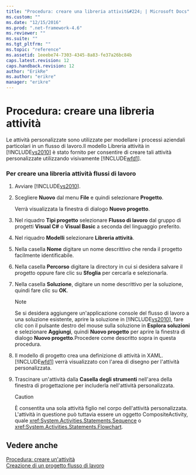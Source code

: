 ```yaml
---
title: "Procedura: creare una libreria attivit&#224; | Microsoft Docs"
ms.custom: ""
ms.date: "12/15/2016"
ms.prod: ".net-framework-4.6"
ms.reviewer: ""
ms.suite: ""
ms.tgt_pltfrm: ""
ms.topic: "reference"
ms.assetid: 1eeebe74-7303-4345-8a83-fe37a26bc84b
caps.latest.revision: 12
caps.handback.revision: 12
author: "ErikRe"
ms.author: "erikre"
manager: "erikre"
---
```

# Procedura: creare una libreria attivit&#224;
Le attività personalizzate sono utilizzate per modellare i processi aziendali particolari in un flusso di lavoro.Il modello Libreria attività in [!INCLUDE[vs2010](../modeling/includes/vs2010_md.md)] è stato fornito per consentire di creare tali attività personalizzate utilizzando visivamente [!INCLUDE[wfd1](../workflow-designer/includes/wfd1_md.md)].  
  
### Per creare una libreria attività flussi di lavoro  
  
1.  Avviare [!INCLUDE[vs2010](../modeling/includes/vs2010_md.md)].  
  
2.  Scegliere **Nuovo** dal menu **File** e quindi selezionare **Progetto**.  
  
     Verrà visualizzata la finestra di dialogo **Nuovo progetto**.  
  
3.  Nel riquadro **Tipi progetto** selezionare **Flusso di lavoro** dal gruppo di progetti **Visual C\#** o **Visual Basic** a seconda del linguaggio preferito.  
  
4.  Nel riquadro **Modelli** selezionare **Libreria attività**.  
  
5.  Nella casella **Nome** digitare un nome descrittivo che renda il progetto facilmente identificabile.  
  
6.  Nella casella **Percorso** digitare la directory in cui si desidera salvare il progetto oppure fare clic su **Sfoglia** per cercarla e selezionarla.  
  
7.  Nella casella **Soluzione**, digitare un nome descrittivo per la soluzione, quindi fare clic su **OK**.  
  
    > [!NOTE]
    >  Se si desidera aggiungere un'applicazione console del flusso di lavoro a una soluzione esistente, aprire la soluzione in [!INCLUDE[vs2010](../modeling/includes/vs2010_md.md)], fare clic con il pulsante destro del mouse sulla soluzione in **Esplora soluzioni** e selezionare **Aggiungi**, quindi **Nuovo progetto** per aprire la finestra di dialogo **Nuovo progetto**.Procedere come descritto sopra in questa procedura.  
  
8.  Il modello di progetto crea una definizione di attività in XAML.[!INCLUDE[wfd1](../workflow-designer/includes/wfd1_md.md)] verrà visualizzato con l'area di disegno per l'attività personalizzata.  
  
9. Trascinare un'attività dalla **Casella degli strumenti** nell'area della finestra di progettazione per includerla nell'attività personalizzata.  
  
    > [!CAUTION]
    >  È consentita una sola attività figlio nel corpo dell'attività personalizzata. L'attività in questione può tuttavia essere un oggetto CompositeActivity, quale <xref:System.Activities.Statements.Sequence> o <xref:System.Activities.Statements.Flowchart>.  
  
## Vedere anche  
 [Procedura: creare un'attività](../Topic/How%20to:%20Create%20an%20Activity.md)   
 [Creazione di un progetto flusso di lavoro](../workflow-designer/creating-a-workflow-project.md)